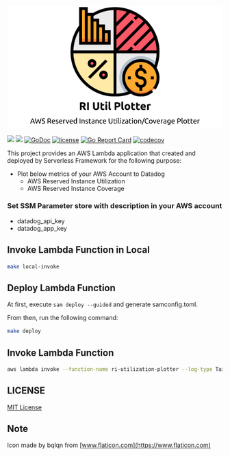 ![logo](logo.png)

[![](https://github.com/kenzo0107/ri-utilization-plotter/workflows/static%20check/badge.svg)](https://github.com/kenzo0107/ri-utilization-plotter/actions?query=workflow%3A%22static+check%22)
[![](https://github.com/kenzo0107/ri-utilization-plotter/workflows/Test/badge.svg)](https://github.com/kenzo0107/ri-utilization-plotter/actions?query=workflow%3ATest)
[![GoDoc](https://godoc.org/github.com/kenzo0107/ri-utilization-plotter?status.svg)](https://pkg.go.dev/github.com/kenzo0107/ri-utilization-plotter)
[![license](http://img.shields.io/badge/license-MIT-red.svg?style=flat)](https://raw.githubusercontent.com/kenzo0107/ri-utilization-plotter/master/LICENSE)
[![Go Report Card](https://goreportcard.com/badge/github.com/kenzo0107/ri-utilization-plotter)](https://goreportcard.com/report/github.com/kenzo0107/ri-utilization-plotter)
[![codecov](https://codecov.io/gh/kenzo0107/ri-utilization-plotter/branch/master/graph/badge.svg)](https://codecov.io/gh/kenzo0107/ri-utilization-plotter)

This project provides an AWS Lambda application that created and deployed by Serverless Framework for the following purpose:

* Plot below metrics of your AWS Account to Datadog
  - AWS Reserved Instance Utilization
  - AWS Reserved Instance Coverage

### Set SSM Parameter store with description in your AWS account

* datadog_api_key
* datadog_app_key

## Invoke Lambda Function in Local

```sh
make local-invoke
```

## Deploy Lambda Function

At first, execute `sam deploy --guided` and generate samconfig.toml.

From then, run the following command:

```sh
make deploy
```

## Invoke Lambda Function

```sh
aws lambda invoke --function-name ri-utilization-plotter --log-type Tail out.log
```

## LICENSE

[MIT License](https://github.com/kenzo0107/ri-utilization-plotter/blob/master/LICENSE)

## Note

Icon made by bqlqn from [www.flaticon.com](https://www.flaticon.com)
